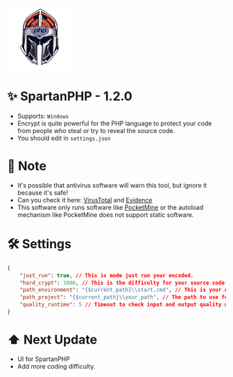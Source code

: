 <img src="https://github.com/VennDev/SpartanPHP/blob/main/icon.png" alt="SpartanPHP" height="150" width="150" />

# ✨ SpartanPHP - 1.2.0
- Supports: ``Windows``
- Encrypt is quite powerful for the PHP language to protect your code from people who steal or try to reveal the source code.
- You should edit in `settings.json`

# 📝 Note
- It's possible that antivirus software will warn this tool, but ignore it because it's safe!
- Can you check it here: [VirusTotal](https://www.virustotal.com/gui/file/fbd96feeb829a1db4715e129ec6faf0ede002a6f347adfe13e8bf52e2a7735f2?nocache=1) and [Evidence](https://www.techspot.com/community/topics/virustotal-says-malicious-on-virus-scan-is-it-ai-or-a-virus.264181/#google_vignette)
- This software only runs software like [PocketMine](https://github.com/pmmp/PocketMine-MP) or the autoload mechanism like PocketMine does not support static software.

# 🛠 Settings
```json
{
    "just_run": true, // This is mode just run your encoded.
    "hard_crypt": 1000, // This is the difficulty for your source code.
    "path_environment": "{$current_path}\\start.cmd", // This is your environment file such as the start.cmd of a piece of software to run it overall.
    "path_project": "{$current_path}\\your_path", // The path to use for encoding as well as running encoded codes.
    "quality_runtime": 5 // Timeout to check input and output quality when running the environment as well as encode.
}
```

# ⬆ Next Update
- UI for SpartanPHP
- Add more coding difficulty.
